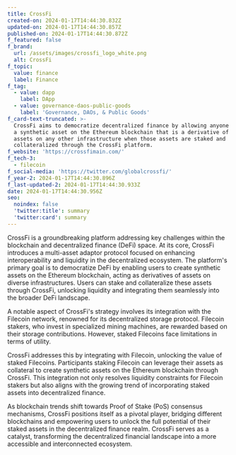 ```yaml
---
title: CrossFi
created-on: 2024-01-17T14:44:30.832Z
updated-on: 2024-01-17T14:44:30.857Z
published-on: 2024-01-17T14:44:30.872Z
f_featured: false
f_brand:
  url: /assets/images/crossfi_logo_white.png
  alt: CrossFi
f_topic:
  value: finance
  label: Finance
f_tag:
  - value: dapp
    label: DApp
  - value: governance-daos-public-goods
    label: 'Governance, DAOs, & Public Goods'
f_card-text-truncated: >-
  CrossFi aims to democratize decentralized finance by allowing anyone to create
  a synthetic asset on the Ethereum blockchain that is a derivative of their
  assets on any other infrastructure when those assets are staked and
  collateralized through the CrossFi platform.
f_website: 'https://crossfimain.com/'
f_tech-3:
  - filecoin
f_social-media: 'https://twitter.com/globalcrossfi/'
f_year-2: 2024-01-17T14:44:30.896Z
f_last-updated-2: 2024-01-17T14:44:30.933Z
date: 2024-01-17T14:44:30.956Z
seo:
  noindex: false
  'twitter:title': summary
  'twitter:card': summary
---
```

CrossFi is a groundbreaking platform addressing key challenges within the blockchain and decentralized finance (DeFi) space. At its core, CrossFi introduces a multi-asset adaptor protocol focused on enhancing interoperability and liquidity in the decentralized ecosystem. The platform's primary goal is to democratize DeFi by enabling users to create synthetic assets on the Ethereum blockchain, acting as derivatives of assets on diverse infrastructures. Users can stake and collateralize these assets through CrossFi, unlocking liquidity and integrating them seamlessly into the broader DeFi landscape.

A notable aspect of CrossFi's strategy involves its integration with the Filecoin network, renowned for its decentralized storage protocol. Filecoin stakers, who invest in specialized mining machines, are rewarded based on their storage contributions. However, staked Filecoins face limitations in terms of utility.

CrossFi addresses this by integrating with Filecoin, unlocking the value of staked Filecoins. Participants staking Filecoin can leverage their assets as collateral to create synthetic assets on the Ethereum blockchain through CrossFi. This integration not only resolves liquidity constraints for Filecoin stakers but also aligns with the growing trend of incorporating staked assets into decentralized finance.

As blockchain trends shift towards Proof of Stake (PoS) consensus mechanisms, CrossFi positions itself as a pivotal player, bridging different blockchains and empowering users to unlock the full potential of their staked assets in the decentralized finance realm. CrossFi serves as a catalyst, transforming the decentralized financial landscape into a more accessible and interconnected ecosystem.
